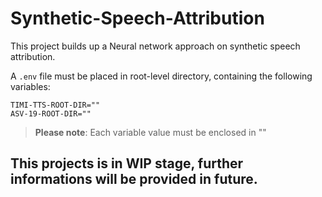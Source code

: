 # Synthetic-Speech-Attribution
This project builds up a Neural network approach on synthetic speech attribution.

A `.env` file must be placed in root-level directory, containing the following variables:
```
TIMI-TTS-ROOT-DIR=""
ASV-19-ROOT-DIR=""
```
> **Please note**: Each variable value must be enclosed in ""

## This projects is in WIP stage, further informations will be provided in future.
